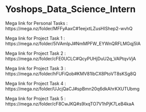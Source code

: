 # Yoshops_Data_Science_Intern

<p>Mega link for Personal Tasks : https://mega.nz/folder/MFFyAaxC#1eejxtLZusHIShep2-wvhQ</p>
<p>Mega link for Project Task 1 : https://mega.nz/folder/5IVAmIpJ#NmMPFW_EYWnQRFLMGqj5IA</p>
<p>Mega link for Project Task 2 : https://mega.nz/folder/cFE0UCLC#QcyPUHjDuU2q_VAPtqvVjA</p>
<p>Mega link for Project Task 3 : https://mega.nz/folder/hFUFiQob#KMV81lbCX8PtoVT8sKSg8Q</p>
<p>Mega link for Project Task 4 : https://mega.nz/folder/UJcjQaCJ#spBmn20q6dkAhrKXUTUbmg</p>
<p>Mega link for Project Task 5 : https://mega.nz/folder/cF8CwJKQ#s9lxqTO7V1hPjK7LeB4kaA</p>
